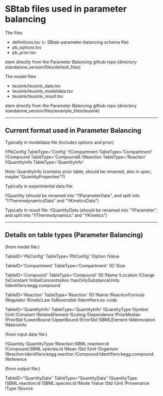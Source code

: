 SBtab files used in parameter balancing
=======================================

The files

* definitions.tsv (= SBtab-parameter-balancing schema file)
* pb_options.tsv
* pb_prior.tsv

stem directly from the Parameter Balancing github repo (directory standalone_version/files/default_files)

The model files

* teusink/teusink_data.tsv
* teusink/teusink_modeldata.tsv
* teusink/teusink_result.tsv
  
stem directly from the Parameter Balancing github repo (directory standalone_version/files/example_files/teusink)


------------------------------------------
Current format used in Parameter Balancing
------------------------------------------

Typically in modeldata file (includes options and prior)

!!PbConfig     TableType='Config'
!!Compartment  TableType='Compartment'
!!Compound     TableType='CompoundÄ
!!Reaction     TableType='Reaction'
!!QuantityInfo TableType='QuantityInfo'

Note: QuantityInfo (contains prior table; should be renamed, also in spec; maybe "QuantityProperties"?)

Typically in experimental data file:

!!Quantity (should be renamed into "!!ParameterData", and split into "!!ThermodynamicsData" and  "!!KineticsData")

Typically in result file:
!!QuantityData (should be renamed into "!!Parameter", and split into "!!Thermodynamics" and  "!!Kinetics")


-----------------------------------------------------
Details on table types (Parameter Balancing)
-----------------------------------------------------

(from model file:)

TableID='PbConfig'      TableType='PbConfig' 
!Option
!Value

TableID='Compartment'   TableType='Compartment' 
!ID
!Size

TableID='Compound'      TableType='Compound' 
!ID
!Name
!Location
!Charge
!IsConstant
!InitialConcentration
!hasOnlySubstanceUnits
!Identifiers:kegg.compound

TableID='Reaction'      TableType='Reaction' 
!ID
!Name
!ReactionFormula
!Regulator
!KineticLaw
!IsReversible
!Identifiers:ec-code								

TableID='QuantityInfo'  TableType='QuantityInfo' 
!QuantityType
!Symbol
!Unit
!Constant
!RelatedElement
!Scaling
!Dependence
!PriorMedian
!PriorStd
!LowerBound
!UpperBound
!ErrorStd
!SBMLElement
!Abbreviation
!MatrixInfo

(from input data file:)

!!Quantity
!QuantityType
!Reaction:SBML:reaction:id
!Compound:SBML:species:id
!Mean
!Std
!Unit
!Organism
!Reaction:Identifiers:kegg.reaction
!Compound:Identifiers:kegg.compound
!Reference

(from output file:)

TableID="QuantityData" TableType="QuantityData" 
!QuantityType
!SBML:reaction:id
!SBML:species:id
!Mode
!Value
!Std
!Unit
!Provenance
!Type
!Source
